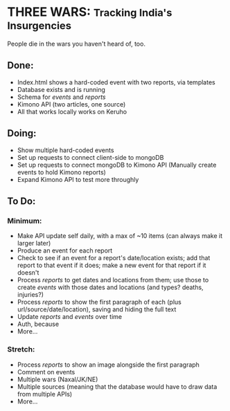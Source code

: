 # THREE WARS: <small> Tracking India's Insurgencies </small>

People die in the wars you haven't heard of, too.

## Done:

* Index.html shows a hard-coded event with two reports, via templates
* Database exists and is running
* Schema for <i>events</i> and <i>reports</i>
* Kimono API (two articles, one source)
* All that works locally works on Keruho

## Doing:

* Show multiple hard-coded events
* Set up requests to connect client-side to mongoDB
* Set up requests to connect mongoDB to Kimono API (Manually create events to hold Kimono reports)
* Expand Kimono API to test more throughly

## To Do:

### Minimum:

* Make API update self daily, with a max of ~10 items (can always make it larger later)
* Produce an event for each report
* Check to see if an event for a report's date/location exists; add that report to that event if it does; make a new event for that report if it doesn't
* Process <i>reports</i> to get dates and locations from them; use those to create <i>events</i> with those dates and locations (and types? deaths, injuries?)
* Process <i>reports</i> to show the first paragraph of each (plus url/source/date/location), saving and hiding the full text
* Update <i>reports</i> and <i>events</i> over time
* Auth, because
* More...

### Stretch:

* Process <i>reports</i> to show an image alongside the first paragraph
* Comment on events
* Multiple wars (Naxal/JK/NE)
* Multiple sources (meaning that the database would have to draw data from multiple APIs)
* More...
